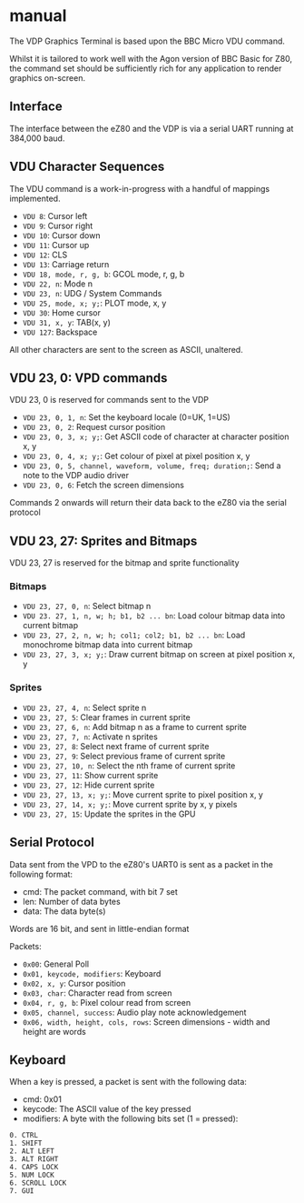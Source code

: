 # manual

The VDP Graphics Terminal is based upon the BBC Micro VDU command.

Whilst it is tailored to work well with the Agon version of BBC Basic for Z80, the command set should be sufficiently rich for any application to render graphics on-screen.

## Interface

The interface between the eZ80 and the VDP is via a serial UART running at 384,000 baud.

## VDU Character Sequences

The VDU command is a work-in-progress with a handful of mappings implemented.

- `VDU 8`: Cursor left
- `VDU 9`: Cursor right
- `VDU 10`: Cursor down
- `VDU 11`: Cursor up
- `VDU 12`: CLS
- `VDU 13`: Carriage return
- `VDU 18, mode, r, g, b`: GCOL mode, r, g, b
- `VDU 22, n`: Mode n
- `VDU 23, n`: UDG / System Commands
- `VDU 25, mode, x; y;`: PLOT mode, x, y
- `VDU 30`: Home cursor
- `VDU 31, x, y`: TAB(x, y)
- `VDU 127`: Backspace

All other characters are sent to the screen as ASCII, unaltered.

## VDU 23, 0: VPD commands

VDU 23, 0 is reserved for commands sent to the VDP

- `VDU 23, 0, 1, n`: Set the keyboard locale (0=UK, 1=US) 
- `VDU 23, 0, 2`: Request cursor position
- `VDU 23, 0, 3, x; y;`: Get ASCII code of character at character position x, y
- `VDU 23, 0, 4, x; y;`: Get colour of pixel at pixel position x, y
- `VDU 23, 0, 5, channel, waveform, volume, freq; duration;`: Send a note to the VDP audio driver
- `VDU 23, 0, 6`: Fetch the screen dimensions 

Commands 2 onwards will return their data back to the eZ80 via the serial protocol

## VDU 23, 27: Sprites and Bitmaps

VDU 23, 27 is reserved for the bitmap and sprite functionality

### Bitmaps

- `VDU 23, 27, 0, n`: Select bitmap n
- `VDU 23. 27, 1, n, w; h; b1, b2 ... bn`: Load colour bitmap data into current bitmap
- `VDU 23, 27, 2, n, w; h; col1; col2; b1, b2 ... bn`: Load monochrome bitmap data into current bitmap
- `VDU 23, 27, 3, x; y;`: Draw current bitmap on screen at pixel position x, y

### Sprites

- `VDU 23, 27, 4, n`: Select sprite n
- `VDU 23, 27, 5`: Clear frames in current sprite
- `VDU 23, 27, 6, n`: Add bitmap n as a frame to current sprite
- `VDU 23, 27, 7, n`: Activate n sprites
- `VDU 23, 27, 8`: Select next frame of current sprite
- `VDU 23, 27, 9`: Select previous frame of current sprite
- `VDU 23, 27, 10, n`: Select the nth frame of current sprite
- `VDU 23, 27, 11`: Show current sprite
- `VDU 23, 27, 12`: Hide current sprite
- `VDU 23, 27, 13, x; y;`: Move current sprite to pixel position x, y
- `VDU 23, 27, 14, x; y;`: Move current sprite by x, y pixels
- `VDU 23, 27, 15`: Update the sprites in the GPU

## Serial Protocol

Data sent from the VPD to the eZ80's UART0 is sent as a packet in the following format:

- cmd: The packet command, with bit 7 set
- len: Number of data bytes
- data: The data byte(s)

Words are 16 bit, and sent in little-endian format

Packets:

- `0x00`: General Poll
- `0x01, keycode, modifiers`: Keyboard
- `0x02, x, y`: Cursor position
- `0x03, char`: Character read from screen
- `0x04, r, g, b`: Pixel colour read from screen
- `0x05, channel, success`: Audio play note acknowledgement
- `0x06, width, height, cols, rows`: Screen dimensions - width and height are words

## Keyboard

When a key is pressed, a packet is sent with the following data:
- cmd: 0x01
- keycode: The ASCII value of the key pressed
- modifiers: A byte with the following bits set (1 = pressed):
```
0. CTRL
1. SHIFT
2. ALT LEFT
3. ALT RIGHT
4. CAPS LOCK
5. NUM LOCK
6. SCROLL LOCK
7. GUI
```